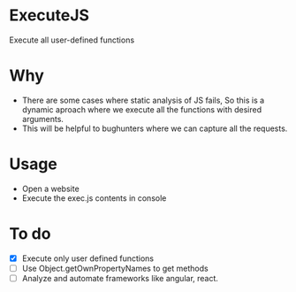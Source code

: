 # ExecuteJS
Execute all user-defined functions


# Why
* There are some cases where static analysis of JS fails, So this is a dynamic aproach where we execute all the functions with desired arguments.
* This will be helpful to bughunters where we can capture all the requests.  


# Usage
* Open a website 
* Execute the exec.js contents in console


# To do
* [x] Execute only user defined functions
* [ ] Use Object.getOwnPropertyNames to get methods
* [ ] Analyze and automate frameworks like angular, react. 
